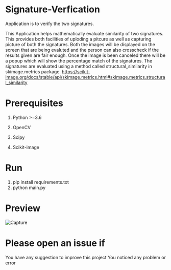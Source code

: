 # Signature-Verfication
Application is to verify the two signatures.

This Application helps mathematically evaluate similarity of two signatures. This provides both facilities of uploding a pitcure as well as capturing picture of both the signatures. Both the images will be displayed on the screen that are being evaluted and the person can also crosscheck if the results given are fair enough. Once the image is been canceled there will be a popup which will show the percentage match of the signatures. The signatures are evaluated using a method called structural_similarity in skimage.metrics package. https://scikit-image.org/docs/stable/api/skimage.metrics.html#skimage.metrics.structural_similarity

# Prerequisites
 1. Python >=3.6
 
 2. OpenCV
 
 3. Scipy
 
 4. Scikit-image


# Run
1. pip install requirements.txt
2. python main.py

# Preview
![Capture](https://user-images.githubusercontent.com/103953362/203128037-490e6564-c282-4603-a75c-128cf19d7a19.PNG)

# Please open an issue if
You have any suggestion to improve this project
You noticed any problem or error


